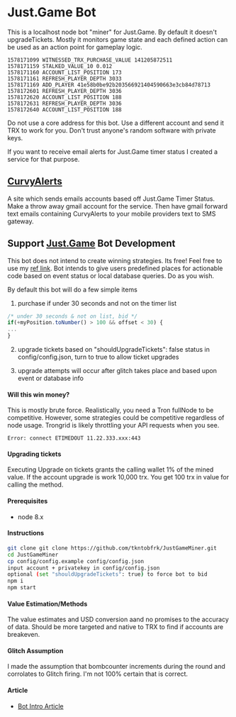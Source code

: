 # Just.Game Bot
This is a localhost node bot "miner" for Just.Game. By default it doesn't upgradeTickets. Mostly it monitors game state and each defined action can be used as an action point for gameplay logic.

````
1578171099 WITNESSED_TRX_PURCHASE_VALUE 141205872511
1578171159 STALKED_VALUE_10 0.012
1578171160 ACCOUNT_LIST_POSITION 173
1578171161 REFRESH_PLAYER_DEPTH 3033
1578171169 ADD_PLAYER 41e58b0be92b203566921404590663e3cb84d78713
1578172601 REFRESH_PLAYER_DEPTH 3036
1578172620 ACCOUNT_LIST_POSITION 188
1578172631 REFRESH_PLAYER_DEPTH 3036
1578172640 ACCOUNT_LIST_POSITION 188
````

Do not use a core address for this bot. Use a different account and send
it TRX to work for you. Don't trust anyone's random software with private keys.

If you want to receive email alerts for Just.Game timer status I created a service for that purpose.

## [CurvyAlerts](https://curvyalerts.com)
A site which sends emails accounts based off Just.Game Timer Status. Make a throw away gmail account for the service. Then have gmail forward text emails containing CurvyAlerts to your mobile providers text to SMS gateway.

## Support [Just.Game](https://curvy.ai/andrewyang) Bot Development

This bot does not intend to create winning strategies. Its free! Feel free to use my [ref link](https://curvy.ai/andrewyang). Bot  intends to give users predefined places for actionable code based on event status or local database queries. Do as you wish.

By default this bot will do a few simple items
1) purchase if under 30 seconds and not on the timer list

````javascript
/* under 30 seconds & not on list, bid */
if(+myPosition.toNumber() > 100 && offset < 30) {
...
}
````

2) upgrade tickets based on  "shouldUpgradeTickets": false status in
config/config.json, turn to true to allow ticket upgrades

3) upgrade attempts will occur after glitch takes place and based upon event or database info

#### Will this win money?

This is mostly brute force. Realistically, you need a Tron fullNode to be competitive. However, some strategies could be competitive regardless of node usage. Trongrid is likely throttling your API requests when you see.

````
Error: connect ETIMEDOUT 11.22.333.xxx:443
````

#### Upgrading tickets
Executing Upgrade on tickets grants the calling wallet 1% of the mined value. If the account upgrade is work 10,000 trx. You get 100 trx in value for calling the method.

#### Prerequisites
* node 8.x

#### Instructions

````bash
git clone git clone https://github.com/tkntobfrk/JustGameMiner.git
cd JustGameMiner
cp config/config.example config/config.json
input account + privatekey in config/config.json
optional (set "shouldUpgradeTickets": true) to force bot to bid
npm i
npm start
````

#### Value Estimation/Methods
The value estimates and USD conversion aand no promises to the accuracy of data. Should be more targeted and native to TRX to find if accounts are breakeven.

#### Glitch Assumption

I made the assumption that bombcounter increments during the round and corrolates to Glitch firing. I'm not 100% certain that is correct.

#### Article
* [Bot Intro Article](https://medium.com/@brucedotio/just-game-bot-af69bebaf724)
